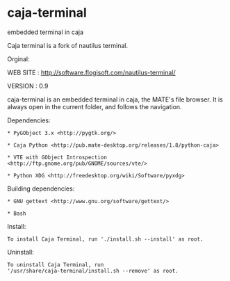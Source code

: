 caja-terminal
======================

embedded terminal in caja

Caja terminal is a fork of nautilus terminal.

Orginal:

WEB SITE : http://software.flogisoft.com/nautilus-terminal/

VERSION : 0.9

caja-terminal is an embedded terminal in caja, the MATE's file browser.
It is always open in the current folder, and follows the navigation.

Dependencies:

    * PyGObject 3.x <http://pygtk.org/>

	* Caja Python <http://pub.mate-desktop.org/releases/1.8/python-caja>

	* VTE with GObject Introspection <http://ftp.gnome.org/pub/GNOME/sources/vte/>

	* Python XDG <http://freedesktop.org/wiki/Software/pyxdg>

Building dependencies:

    * GNU gettext <http://www.gnu.org/software/gettext/>

	* Bash

Install:

    To install Caja Terminal, run './install.sh --install' as root.

Uninstall:

    To uninstall Caja Terminal, run
    '/usr/share/caja-terminal/install.sh --remove' as root.
